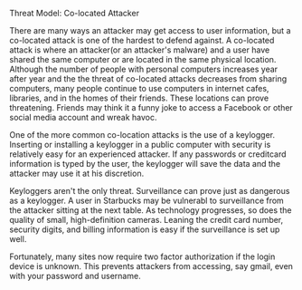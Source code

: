 Threat Model: Co-located Attacker

There are many ways an attacker may get access to user information, but a co-located attack is one of the hardest to defend against. A co-located attack is where an attacker(or an attacker's malware) and a user have shared the same computer or are located in the same physical location. Although the number of people with personal computers increases year after year and the the threat of co-located attacks decreases from sharing computers, many people continue to use computers in internet cafes, libraries, and in the homes of their friends. These locations can prove threatening. Friends may think it a funny joke to access a Facebook or other social media account and wreak havoc.

One of the more common co-location attacks is the use of a keylogger. Inserting or installing a keylogger in a public computer with security is relatively easy for an experienced attacker. If any passwords or creditcard information is typed by the user, the keylogger will save the data and the attacker may use it at his discretion. 

Keyloggers aren't the only threat. Surveillance can prove just as dangerous as a keylogger. A user in Starbucks may be vulnerabl to surveillance from the attacker sitting at the next table. As technology progresses, so does the quality of small, high-definition cameras. Leaning the credit card number, security digits, and billing information is easy if the surveillance is set up well. 

Fortunately, many sites now require two factor authorization if the login device is unknown. This prevents attackers from accessing, say gmail, even with your password and username.



